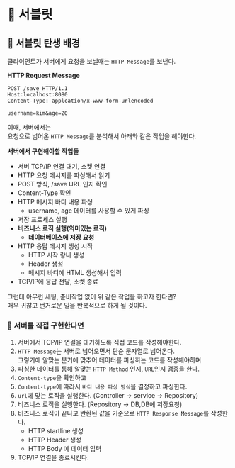 # 📕 서블릿   
## 📖 서블릿 탄생 배경    
클라이언트가 서버에게 요청을 보낼때는 `HTTP Message`를 보낸다.           
    
 **HTTP Request Message**
 ```http
 POST /save HTTP/1.1
 Host:localhost:8080
 Content-Type: applcation/x-www-form-urlencoded
 
 username=kim&age=20
 ```
       
이때, 서버에서는       
요청으로 넘어온 `HTTP Message`를 분석해서 아래와 같은 작업을 해야한다.        
       
**서버에서 구현해야할 작업들**    
* 서버 TCP/IP 연결 대기, 소켓 연결     
* HTTP 요청 메시지를 파싱해서 읽기       
* POST 방식, /save URL 인지 확인     
* Content-Type 확인    
* HTTP 메시지 바디 내용 파싱      
    * username, age 데이터를 사용할 수 있게 파싱  
* 저장 프로세스 실행    
* **비즈니스 로직 실행(의미있는 로직)**   
    * **데이터베이스에 저장 요청**       
* HTTP 응답 메시지 생성 시작 
    * HTTP 시작 랑니 생성
    * Header 생성
    * 메시지 바디에 HTML 생성해서 입력 
* TCP/IP에 응답 전달, 소켓 종료    

그런데 아무런 세팅, 준비작업 없이 위 같은 작업을 하고자 한다면?     
매우 귀찮고 번거로운 일을 반복적으로 하게 될 것이다.     
   
### 📖 서버를 직접 구현한다면    

1. 서버에서 TCP/IP 연결을 대기하도록 직접 코드를 작성해야한다.  
2. `HTTP Message`는 서버로 넘어오면서 단순 문자열로 넘어온다.      
   그렇기에 알맞는 분기에 맞추어 데이터를 파싱하는 코드를 작성해야하며       
3. 파싱한 데이터를 통해 알맞는 `HTTP Method` 인지, `URL`인지 검증을 한다.  
4. `Content-type`을 확인하고   
5. `Content-type`에 따라서 `바디 내용 파싱 방식`을 결정하고 파싱한다.          
6. `url`에 맞는 로직을 실행한다. (Controller -> service -> Repository)  
7. 비즈니스 로직을 실행한다. (Repository -> DB,DB에 저장요청)      
8. 비즈니스 로직이 끝나고 반환된 값을 기준으로 `HTTP Response Message`를 작성한다.     
    * HTTP startline 생성
    * HTTP Header 생성
    * HTTP Body 에 데이터 입력 
9. TCP/IP 연결을 종료시킨다.   




      





